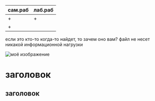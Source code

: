 |сам.раб|лаб.раб|
|---|---|
|+|+|
|+| |

если это кто-то когда-то найдет, то зачем оно вам?
файл не несет никакой информационной нагрузки

![моё изображение](https://cs14.pikabu.ru/post_img/big/2023/07/12/5/168914475526724638.png)
# заголовок
## заголовок
